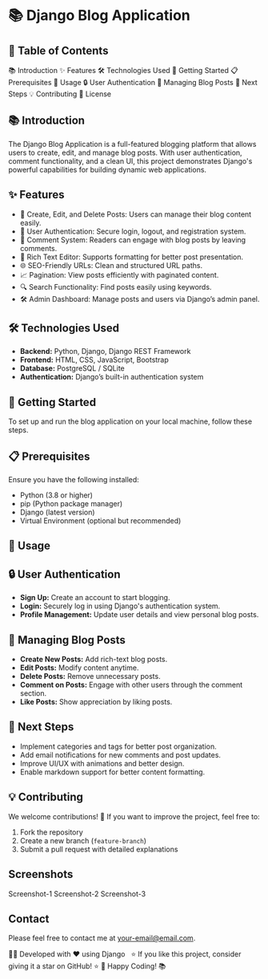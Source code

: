 # 📚 Django Blog Application

## 📌 Table of Contents

📚 Introduction
✨ Features
🛠 Technologies Used
🚀 Getting Started
📋 Prerequisites
📌 Usage
🔒 User Authentication
📌 Managing Blog Posts
💪 Next Steps
💡 Contributing
📝 License

## 📚 Introduction

The Django Blog Application is a full-featured blogging platform that allows users to create, edit, and manage blog posts. With user authentication, comment functionality, and a clean UI, this project demonstrates Django's powerful capabilities for building dynamic web applications.

## ✨ Features

*   📝 Create, Edit, and Delete Posts: Users can manage their blog content easily.
*   🔗 User Authentication: Secure login, logout, and registration system.
*   💨 Comment System: Readers can engage with blog posts by leaving comments.
*   🚿 Rich Text Editor: Supports formatting for better post presentation.
*   🌐 SEO-Friendly URLs: Clean and structured URL paths.
*   📈 Pagination: View posts efficiently with paginated content.
*   🔍 Search Functionality: Find posts easily using keywords.
*   🛠 Admin Dashboard: Manage posts and users via Django’s admin panel.

## 🛠 Technologies Used

*   **Backend:** Python, Django, Django REST Framework
*   **Frontend:** HTML, CSS, JavaScript, Bootstrap
*   **Database:** PostgreSQL / SQLite
*   **Authentication:** Django’s built-in authentication system

## 🚀 Getting Started

To set up and run the blog application on your local machine, follow these steps.

## 📋 Prerequisites

Ensure you have the following installed:

*   Python (3.8 or higher)
*   pip (Python package manager)
*   Django (latest version)
*   Virtual Environment (optional but recommended)

## 📌 Usage

## 🔒 User Authentication

*   **Sign Up:** Create an account to start blogging.
*   **Login:** Securely log in using Django's authentication system.
*   **Profile Management:** Update user details and view personal blog posts.

## 📌 Managing Blog Posts

*   **Create New Posts:** Add rich-text blog posts.
*   **Edit Posts:** Modify content anytime.
*   **Delete Posts:** Remove unnecessary posts.
*   **Comment on Posts:** Engage with other users through the comment section.
*   **Like Posts:** Show appreciation by liking posts.

## 💪 Next Steps

*   Implement categories and tags for better post organization.
*   Add email notifications for new comments and post updates.
*   Improve UI/UX with animations and better design.
*   Enable markdown support for better content formatting.

## 💡 Contributing

We welcome contributions! 🎉 If you want to improve the project, feel free to:

1.  Fork the repository
2.  Create a new branch (`feature-branch`)
3.  Submit a pull request with detailed explanations

## Screenshots

Screenshot-1
Screenshot-2
Screenshot-3

## Contact

Please feel free to contact me at your-email@email.com.

👨‍💻 Developed with ❤️ using Django  
⭐ If you like this project, consider giving it a star on GitHub! ⭐
🚀 Happy Coding! 📚
